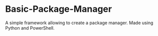 # Basic-Package-Manager
A simple framework allowing to create a package manager. Made using Python and PowerShell.
